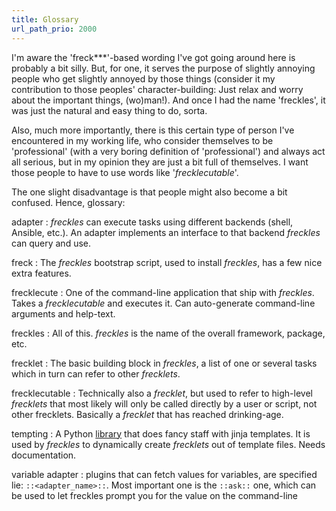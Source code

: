 ```yaml
---
title: Glossary
url_path_prio: 2000
---
```


I'm aware the 'freck***'-based wording I've got going around here is probably a bit silly. But, for one, it serves the purpose of slightly annoying people who get slightly annoyed by those things (consider it my contribution to those peoples' character-building: Just relax and worry about the important things, (wo)man!). And once I had the name 'freckles', it was just the natural and easy thing to do, sorta.

Also, much more importantly, there is this certain type of person I've encountered in my working life, who consider themselves to be 'professional' (with a very boring definition of 'professional') and always act all serious, but in my opinion they are just a bit full of themselves. I want those people to have to use words like '*frecklecutable*'.

The one slight disadvantage is that people might also become a bit confused. Hence, glossary:

adapter
:    *freckles* can execute tasks using different backends (shell, Ansible, etc.). An adapter implements an interface
     to that backend *freckles* can query and use.

freck
:    The *freckles* bootstrap script, used to install *freckles*, has a few nice extra features.

frecklecute
:    One of the command-line application that ship with *freckles*. Takes a *frecklecutable* and executes it. Can auto-generate command-line arguments and help-text.

freckles
:    All of this. *freckles* is the name of the overall framework, package, etc.

frecklet
:    The basic building block in *freckles*, a list of one or several tasks which in turn can refer to other *frecklets*.

frecklecutable
:    Technically also a *frecklet*, but used to refer to high-level *frecklets* that most likely will only be called directly
     by a user or script, not other frecklets. Basically a *frecklet* that has reached drinking-age.

tempting
:    A Python [library](https://gitlab.com/frkl/tempting) that does fancy staff with jinja templates. It is used by *freckles* to dynamically create *frecklets* out of template files. Needs documentation.

variable adapter
:    plugins that can fetch values for variables, are specified lie: ``::<adapter_name>::``. Most important one is the ``::ask::`` one, which can be used to let freckles prompt you for the value on the command-line
